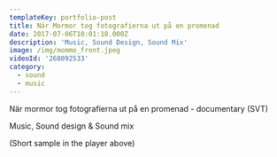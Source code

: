 ```yaml
---
templateKey: portfolio-post
title: När Mormor tog fotografierna ut på en promenad
date: 2017-07-06T10:01:18.000Z
description: 'Music, Sound Design, Sound Mix'
image: /img/mommo_front.jpeg
videoId: '268092533'
category:
  - sound
  - music
---
```

När mormor tog fotografierna ut på en promenad - documentary (SVT)

Music, Sound design & Sound mix

(Short sample in the player above)
